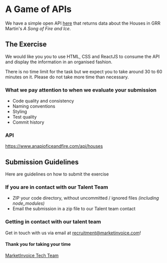 
# A Game of APIs
We have a simple open API [here](https://www.anapioficeandfire.com/api/houses) that returns data about the Houses in GRR Martin's *A Song of Fire and Ice*. 

## The Exercise
We would like you you to use HTML, CSS and ReactJS to consume the API and display the information in an organised fashion. 

There is no time limit for the task but we expect you to take around 30 to 60 minutes on it. Please do not take more time than necessary. 

### What we pay attention to when we evaluate your submission
* Code quality and consistency
* Naming conventions
* Styling
* Test quality
* Commit history

### API
https://www.anapioficeandfire.com/api/houses

## Submission Guidelines
Here are guidelines on how to submit the exercise

### If you are in contact with our Talent Team
* ZIP your code directory, without uncommitted / ignored files _(including node_modules)_
* Email the submission in a zip file to our Talent team contact

### Getting in contact with our talent team
Get in touch with us via email at [recruitment@marketinvoice.com](recruitment@marketinvoice.com)!

#### Thank you for taking your time
[MarketInvoice Tech Team](https://github.com/marketinvoice)

